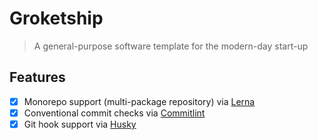 # Groketship

> A general-purpose software template for the modern-day start-up

## Features

- [x] Monorepo support (multi-package repository) via [Lerna](https://lerna.js.org)
- [x] Conventional commit checks via [Commitlint](https://commitlint.js.org)
- [x] Git hook support via [Husky](https://typicode.github.io/husky)